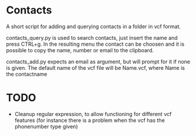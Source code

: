 # Contacts
A short script for adding and querying contacts in a folder in vcf format.

contacts_query.py is used to search contacts, just insert the name and press CTRL+g.
In the resulting menu the contact can be choosen and it is possible to copy the name, number or email to the clipboard.

contacts_add.py expects an email as argument, but will prompt for it if none is given.
The default name of the vcf file will be Name.vcf, where Name is the contactname

# TODO
* Cleanup regular expression, to allow functioning for different vcf features (for instance there is a problem when the vcf has the phonenumber type given)
